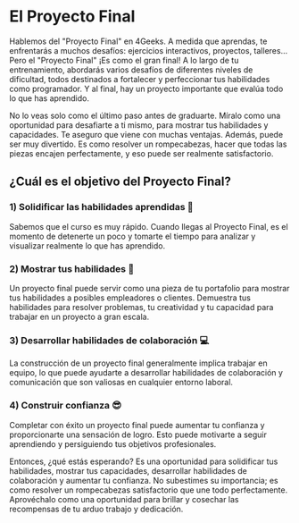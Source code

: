 # El Proyecto Final

Hablemos del "Proyecto Final" en 4Geeks. A medida que aprendas, te enfrentarás a muchos desafíos: ejercicios interactivos, proyectos, talleres... Pero el "Proyecto Final" ¡Es como el gran final! A lo largo de tu entrenamiento, abordarás varios desafíos de diferentes niveles de dificultad, todos destinados a fortalecer y perfeccionar tus habilidades como programador. Y al final, hay un proyecto importante que evalúa todo lo que has aprendido.

No lo veas solo como el último paso antes de graduarte. Míralo como una oportunidad para desafiarte a ti mismo, para mostrar tus habilidades y capacidades. Te aseguro que viene con muchas ventajas. Además, puede ser muy divertido. Es como resolver un rompecabezas, hacer que todas las piezas encajen perfectamente, y eso puede ser realmente satisfactorio.

## ¿Cuál es el objetivo del Proyecto Final?

### 1) Solidificar las habilidades aprendidas 💪

Sabemos que el curso es muy rápido. Cuando llegas al Proyecto Final, es el momento de detenerte un poco y tomarte el tiempo para analizar y visualizar realmente lo que has aprendido.

### 2) Mostrar tus habilidades 🤸

Un proyecto final puede servir como una pieza de tu portafolio para mostrar tus habilidades a posibles empleadores o clientes. Demuestra tus habilidades para resolver problemas, tu creatividad y tu capacidad para trabajar en un proyecto a gran escala.

### 3) Desarrollar habilidades de colaboración 💻

La construcción de un proyecto final generalmente implica trabajar en equipo, lo que puede ayudarte a desarrollar habilidades de colaboración y comunicación que son valiosas en cualquier entorno laboral.

### 4) Construir confianza 😎

Completar con éxito un proyecto final puede aumentar tu confianza y proporcionarte una sensación de logro. Esto puede motivarte a seguir aprendiendo y persiguiendo tus objetivos profesionales.

Entonces, ¿qué estás esperando? Es una oportunidad para solidificar tus habilidades, mostrar tus capacidades, desarrollar habilidades de colaboración y aumentar tu confianza. No subestimes su importancia; es como resolver un rompecabezas satisfactorio que une todo perfectamente. Aprovéchalo como una oportunidad para brillar y cosechar las recompensas de tu arduo trabajo y dedicación.